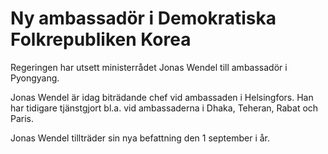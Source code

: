 # Ny ambassadör i Demokratiska Folkrepubliken Korea

Regeringen har utsett ministerrådet Jonas Wendel till ambassadör i Pyongyang.

Jonas Wendel är idag biträdande chef vid ambassaden i Helsingfors. Han har tidigare tjänstgjort bl.a. vid ambassaderna i Dhaka, Teheran, Rabat och Paris.

Jonas Wendel tillträder sin nya befattning den 1 september i år.

